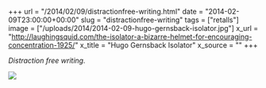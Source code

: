 +++
url = "/2014/02/09/distractionfree-writing.html"
date = "2014-02-09T23:00:00+00:00"
slug = "distractionfree-writing"
tags = ["retalls"]
image = ["/uploads/2014/2014-02-09-hugo-gernsback-isolator.jpg"]
x_url = "http://laughingsquid.com/the-isolator-a-bizarre-helmet-for-encouraging-concentration-1925/"
x_title = "Hugo Gernsback Isolator"
x_source = ""
+++

*Distraction free writing.*

<img src="/uploads/2014/2014-02-09-hugo-gernsback-isolator.jpg">